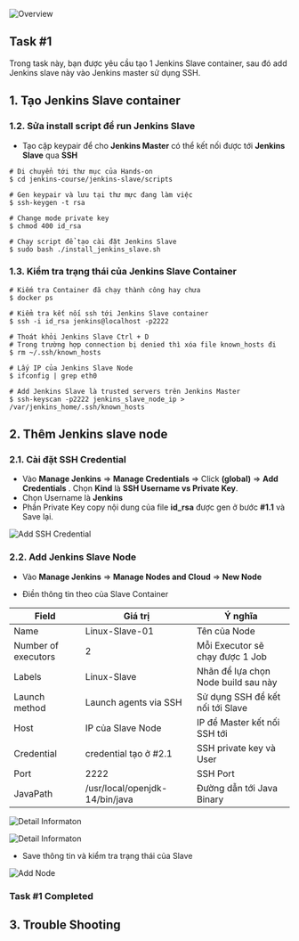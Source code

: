   
![Overview](https://github.com/hoabka/jenkins-course/blob/master/jenkins-slave/images/overview.JPG)
    
## Task #1
Trong task này, bạn được yêu cầu tạo 1 Jenkins Slave container, sau đó add Jenkins slave này vào Jenkins master sử dụng SSH.  
    
## 1. Tạo Jenkins Slave container   
    
### 1.2.  Sửa install script để run Jenkins Slave
- Tạo cặp keypair để cho **Jenkins Master** có thể kết nối được tới **Jenkins Slave** qua **SSH**
```console 
# Di chuyển tới thư mục của Hands-on
$ cd jenkins-course/jenkins-slave/scripts

# Gen keypair và lưu tại thư mực đang làm việc
$ ssh-keygen -t rsa

# Change mode private key
$ chmod 400 id_rsa

# Chạy script để tạo cài đặt Jenkins Slave
$ sudo bash ./install_jenkins_slave.sh
``` 
### 1.3. Kiểm tra trạng thái của Jenkins Slave Container  
```console 
# Kiếm tra Container đã chạy thành công hay chưa
$ docker ps

# Kiểm tra kết nối ssh tới Jenkins Slave container
$ ssh -i id_rsa jenkins@localhost -p2222

# Thoát khỏi Jenkins Slave Ctrl + D
# Trong trường hợp connection bị denied thì xóa file known_hosts đi
$ rm ~/.ssh/known_hosts

# Lấy IP của Jenkins Slave Node
$ ifconfig | grep eth0

# Add Jenkins Slave là trusted servers trên Jenkins Master
$ ssh-keyscan -p2222 jenkins_slave_node_ip > /var/jenkins_home/.ssh/known_hosts

```   
## 2. Thêm Jenkins slave node
### 2.1. Cài đặt SSH Credential
- Vào **Manage Jenkins** => **Manage Credentials** => Click **(global)** => **Add Credentials** . Chọn **Kind** là **SSH Username vs Private Key**.
- Chọn Username là **Jenkins**
- Phần Private Key copy nội dung của file **id_rsa** được gen ở bước **#1.1** và Save lại.

![Add SSH Credential](https://github.com/hoabka/jenkins-course/blob/master/jenkins-slave/images/addSlaveSSHCredential.JPG)

### 2.2. Add Jenkins Slave Node
- Vào **Manage Jenkins** => **Manage Nodes and Cloud** => **New Node**

    
- Điền thông tin theo của Slave Container

| Field | Giá trị  | Ý nghĩa|
|--|--|--|
| Name | Linux-Slave-01 | Tên của Node|
| Number of executors| 2 | Mỗi Executor sẽ chạy được 1 Job|
| Labels| Linux-Slave|Nhãn để lựa chọn Node build sau này|
| Launch method|Launch agents via SSH|Sử dụng SSH để kết nối tới Slave|
| Host|IP của Slave Node|IP để Master kết nối SSH tới|
| Credential|credential tạo ở #2.1|SSH private key và User|
| Port|2222|SSH Port|
| JavaPath|/usr/local/openjdk-14/bin/java|Đường dẫn tới Java Binary|


![Detail Informaton](https://github.com/hoabka/jenkins-course/blob/master/jenkins-slave/images/addNodeDetailInfor.JPG)

![Detail Informaton](https://github.com/hoabka/jenkins-course/blob/master/jenkins-slave/images/addNodeDetailInfor_2.JPG)

- Save thông tin và kiểm tra trạng thái của Slave

![Add Node](https://github.com/hoabka/jenkins-course/blob/master/jenkins-slave/images/slaveStatus.JPG)

### Task #1 Completed
## 3. Trouble Shooting
